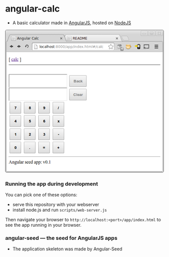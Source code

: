 # angular-calc

* A basic calculator made in [AngularJS](http://angularjs.org/), hosted on [NodeJS](http://nodejs.org/)

![Screen Shot](screenshots/screenshot.png)

### Running the app during development

You can pick one of these options:

* serve this repository with your webserver
* install node.js and run `scripts/web-server.js`

Then navigate your browser to `http://localhost:<port>/app/index.html` to see the app running in
your browser.

### angular-seed — the seed for AngularJS apps

* The application skeleton was made by Angular-Seed
